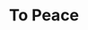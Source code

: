 ---
pid: RS13
title: To Peace
location_transcription: Riverfront
zipcode: '19106'
outside_phl: 
neighborhood: Society Hill,Old City
age: '68'
age_range: 60-69
instagram: 
image_file_name: RS_13.jpg
proposal_transcription: Design competition
topic: Unity,Love
topic_summary: 0, 0
type: Interactive,Other No Form
keywords_other: 
credit: Jim Curry
image_labels: 
twitter: 
facebook: 
permalink: "/monuments/rs13/"
layout: item-page
---
